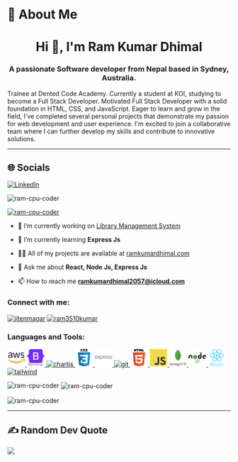 # 💫 About Me
<h1 align="center">Hi 👋, I'm Ram Kumar Dhimal</h1>
<h3 align="center">A passionate Software developer from Nepal based in Sydney, Australia.</h3>
Trainee at Dented Code Academy.  
Currently a student at KOI, studying to become a Full Stack Developer.  
Motivated Full Stack Developer with a solid foundation in HTML, CSS, and JavaScript.  
Eager to learn and grow in the field, I've completed several personal projects that demonstrate my passion for web development and user experience.  
I'm excited to join a collaborative team where I can further develop my skills and contribute to innovative solutions.

---

## 🌐 Socials
[![LinkedIn](https://img.shields.io/badge/LinkedIn-%230077B5.svg?logo=linkedin&logoColor=white)](https://www.linkedin.com/in/ramkumardhimal/)


<p align="left"> <img src="https://komarev.com/ghpvc/?username=ram-cpu-coder&label=Profile%20views&color=0e75b6&style=flat" alt="ram-cpu-coder" /> </p>

<p align="left"> <a href="https://github.com/ryo-ma/github-profile-trophy"><img src="https://github-profile-trophy.vercel.app/?username=ram-cpu-coder" alt="ram-cpu-coder" /></a> </p>

- 🔭 I’m currently working on [Library Management System](https://linbrary-management-system-fe.vercel.app/)

- 🌱 I’m currently learning **Express Js**

- 👨‍💻 All of my projects are available at [ramkumardhimal.com](ramkumardhimal.com)

- 💬 Ask me about **React, Node Js, Express Js**

- 📫 How to reach me **ramkumardhimal2057@icloud.com**

<h3 align="left">Connect with me:</h3>
<p align="left">
<a href="https://fb.com/jitenmagar" target="blank"><img align="center" src="https://raw.githubusercontent.com/rahuldkjain/github-profile-readme-generator/master/src/images/icons/Social/facebook.svg" alt="jitenmagar" height="30" width="40" /></a>
<a href="https://instagram.com/ram3510kumar" target="blank"><img align="center" src="https://raw.githubusercontent.com/rahuldkjain/github-profile-readme-generator/master/src/images/icons/Social/instagram.svg" alt="ram3510kumar" height="30" width="40" /></a>
</p>

<h3 align="left">Languages and Tools:</h3>
<p align="left"> <a href="https://aws.amazon.com" target="_blank" rel="noreferrer"> <img src="https://raw.githubusercontent.com/devicons/devicon/master/icons/amazonwebservices/amazonwebservices-original-wordmark.svg" alt="aws" width="40" height="40"/> </a> <a href="https://getbootstrap.com" target="_blank" rel="noreferrer"> <img src="https://raw.githubusercontent.com/devicons/devicon/master/icons/bootstrap/bootstrap-plain-wordmark.svg" alt="bootstrap" width="40" height="40"/> </a> <a href="https://www.chartjs.org" target="_blank" rel="noreferrer"> <img src="https://www.chartjs.org/media/logo-title.svg" alt="chartjs" width="40" height="40"/> </a> <a href="https://www.w3schools.com/css/" target="_blank" rel="noreferrer"> <img src="https://raw.githubusercontent.com/devicons/devicon/master/icons/css3/css3-original-wordmark.svg" alt="css3" width="40" height="40"/> </a> <a href="https://expressjs.com" target="_blank" rel="noreferrer"> <img src="https://raw.githubusercontent.com/devicons/devicon/master/icons/express/express-original-wordmark.svg" alt="express" width="40" height="40"/> </a> <a href="https://git-scm.com/" target="_blank" rel="noreferrer"> <img src="https://www.vectorlogo.zone/logos/git-scm/git-scm-icon.svg" alt="git" width="40" height="40"/> </a> <a href="https://www.w3.org/html/" target="_blank" rel="noreferrer"> <img src="https://raw.githubusercontent.com/devicons/devicon/master/icons/html5/html5-original-wordmark.svg" alt="html5" width="40" height="40"/> </a> <a href="https://developer.mozilla.org/en-US/docs/Web/JavaScript" target="_blank" rel="noreferrer"> <img src="https://raw.githubusercontent.com/devicons/devicon/master/icons/javascript/javascript-original.svg" alt="javascript" width="40" height="40"/> </a> <a href="https://www.mongodb.com/" target="_blank" rel="noreferrer"> <img src="https://raw.githubusercontent.com/devicons/devicon/master/icons/mongodb/mongodb-original-wordmark.svg" alt="mongodb" width="40" height="40"/> </a> <a href="https://nodejs.org" target="_blank" rel="noreferrer"> <img src="https://raw.githubusercontent.com/devicons/devicon/master/icons/nodejs/nodejs-original-wordmark.svg" alt="nodejs" width="40" height="40"/> </a> <a href="https://reactjs.org/" target="_blank" rel="noreferrer"> <img src="https://raw.githubusercontent.com/devicons/devicon/master/icons/react/react-original-wordmark.svg" alt="react" width="40" height="40"/> </a> <a href="https://tailwindcss.com/" target="_blank" rel="noreferrer"> <img src="https://www.vectorlogo.zone/logos/tailwindcss/tailwindcss-icon.svg" alt="tailwind" width="40" height="40"/> </a> </p>

<p><img align="left" src="https://github-readme-stats.vercel.app/api/top-langs?username=ram-cpu-coder&show_icons=true&locale=en&layout=compact" alt="ram-cpu-coder" /></p>

<p>&nbsp;<img align="center" src="https://github-readme-stats.vercel.app/api?username=ram-cpu-coder&show_icons=true&locale=en" alt="ram-cpu-coder" /></p>

<p><img align="center" src="https://github-readme-streak-stats.herokuapp.com/?user=ram-cpu-coder&" alt="ram-cpu-coder" /></p>


---

## ✍️ Random Dev Quote
![](https://quotes-github-readme.vercel.app/api?type=horizontal&theme=radical)

